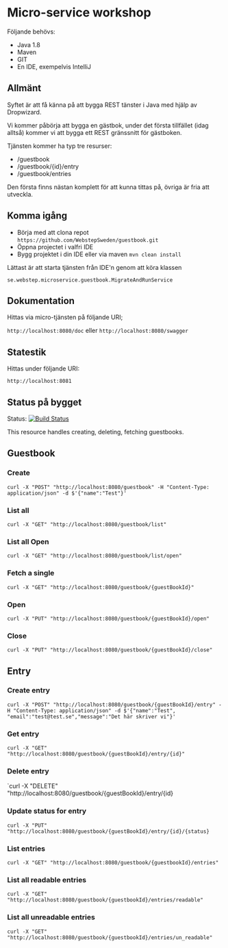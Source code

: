# Micro-service workshop

Följande behövs:

* Java 1.8
* Maven
* GIT
* En IDE, exempelvis IntelliJ

## Allmänt
Syftet är att få känna på att bygga REST tänster i Java med hjälp av Dropwizard.

Vi kommer påbörja att bygga en gästbok, under det första tillfället (idag alltså) kommer vi
att bygga ett REST gränssnitt för gästboken.

Tjänsten kommer ha typ tre resurser:

* /guestbook
* /guestbook/{id}/entry
* /guestbook/entries

Den första finns nästan komplett för att kunna tittas på, övriga är fria att utveckla.

## Komma igång
* Börja med att clona repot `https://github.com/WebstepSweden/guestbook.git`
* Öppna projectet i valfri IDE
* Bygg projektet i din IDE eller via maven `mvn clean install`

Lättast är att starta tjänsten från IDE'n genom att köra klassen

`se.webstep.microservice.guestbook.MigrateAndRunService`

## Dokumentation
Hittas via micro-tjänsten på följande URI;

`http://localhost:8080/doc` eller `http://localhost:8080/swagger`

## Statestik
Hittas under följande URI:

`http://localhost:8081`

## Status på bygget
Status: [![Build Status](https://magnum.travis-ci.com/WebstepSweden/guestbook.svg?token=TREsfe1aR4iNYUvrPB2R&branch=master)](https://magnum.travis-ci.com/WebstepSweden/guestbook)


This resource handles creating, deleting, fetching guestbooks.

## Guestbook

### Create
`curl -X "POST" "http://localhost:8080/guestbook" -H "Content-Type: application/json" -d $'{"name":"Test"}'`

### List all
`curl -X "GET" "http://localhost:8080/guestbook/list"`

### List all Open
`curl -X "GET" "http://localhost:8080/guestbook/list/open"`

### Fetch a single
`curl -X "GET" "http://localhost:8080/guestbook/{guestBookId}"`

### Open
`curl -X "PUT" "http://localhost:8080/guestbook/{guestBookId}/open"`

### Close
`curl -X "PUT" "http://localhost:8080/guestbook/{guestBookId}/close"`

## Entry

### Create entry
`curl -X "POST" "http://localhost:8080/guestbook/{guestBookId}/entry" -H "Content-Type: application/json" -d $'{"name":"Test", "email":"test@test.se","message":"Det här skriver vi"}'`

### Get entry
`curl -X "GET" "http://localhost:8080/guestbook/{guestBookId}/entry/{id}"`

### Delete entry
`curl -X "DELETE" "http://localhost:8080/guestbook/{guestBookId}/entry/{id}

### Update status for entry
`curl -X "PUT" "http://localhost:8080/guestbook/{guestBookId}/entry/{id}/{status}`

### List entries
`curl -X "GET" "http://localhost:8080/guestbook/{guestbookId}/entries"`

### List all readable entries
`curl -X "GET" "http://localhost:8080/guestbook/{guestbookId}/entries/readable"`

### List all unreadable entries
`curl -X "GET" "http://localhost:8080/guestbook/{guestbookId}/entries/un_readable"`
